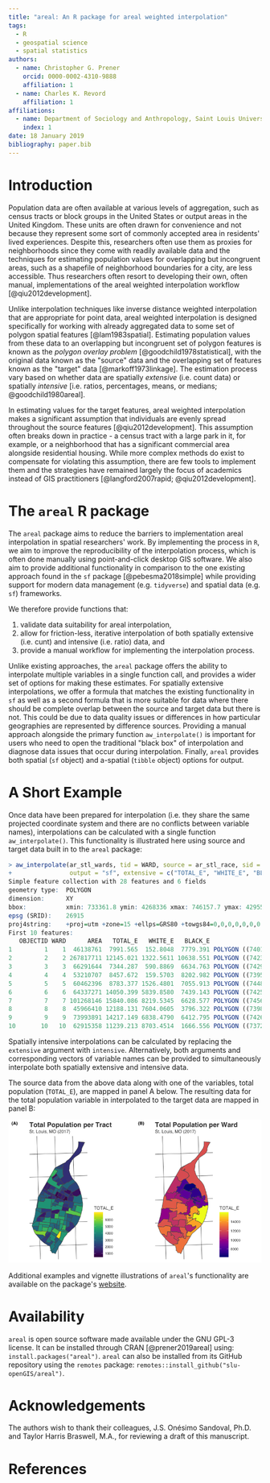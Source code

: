 ```yaml
---
title: "areal: An R package for areal weighted interpolation"
tags:
  - R
  - geospatial science
  - spatial statistics
authors:
  - name: Christopher G. Prener
    orcid: 0000-0002-4310-9888
    affiliation: 1
  - name: Charles K. Revord
    affiliation: 1
affiliations:
  - name: Department of Sociology and Anthropology, Saint Louis University
    index: 1
date: 18 January 2019
bibliography: paper.bib
---
```


# Introduction
Population data are often available at various levels of aggregation, such as census tracts or block groups in the United States or output areas in the United Kingdom. These units are often drawn for convenience and not because they represent some sort of commonly accepted area in residents' lived experiences. Despite this, researchers often use them as proxies for neighborhoods since they come with readily available data and the techniques for estimating population values for overlapping but incongruent areas, such as a shapefile of neighborhood boundaries for a city, are less accessible. Thus researchers often resort to developing their own, often manual, implementations of the areal weighted interpolation workflow [@qiu2012development]. 

Unlike interpolation techniques like inverse distance weighted interpolation that are appropriate for point data, areal weighted interpolation is designed specifically for working with already aggregated data to some set of polygon spatial features [@lam1983spatial]. Estimating population values from these data to an overlapping but incongruent set of polygon features is known as the *polygon overlay problem* [@goodchild1978statistical], with the original data known as the "source" data and the overlapping set of features known as the "target" data [@markoff1973linkage]. The estimation process vary based on whether data are spatially *extensive* (i.e. count data) or spatially *intensive* [i.e. ratios, percentages, means, or medians; @goodchild1980areal].

In estimating values for the target features, areal weighted interpolation makes a significant assumption that individuals are evenly spread throughout the source features [@qiu2012development]. This assumption often breaks down in practice - a census tract with a large park in it, for example, or a neighborhood that has a significant commercial area alongside residential housing. While more complex methods do exist to compensate for violating this assumption, there are few tools to implement them and the strategies have remained largely the focus of academics instead of GIS practitioners [@langford2007rapid; @qiu2012development].

# The `areal` R package
The `areal` package aims to reduce the barriers to implementation areal interpolation in spatial researchers' work. By implementing the process in `R`, we aim to improve the reproducibility of the interpolation process, which is often done manually using point-and-click desktop GIS software. We also aim to provide additional functionality in comparison to the one existing approach found in the `sf` package [@pebesma2018simple] while providing support for modern data management (e.g. `tidyverse`) and spatial data (e.g. `sf`) frameworks. 

We therefore provide functions that:

1. validate data suitability for areal interpolation,
2. allow for friction-less, iterative interpolation of both spatially extensive (i.e. cunt) and intensive (i.e. ratio) data, and
3. provide a manual workflow for implementing the interpolation process.

Unlike existing approaches, the `areal` package offers the ability to interpolate multiple variables in a single function call, and provides a wider set of options for making these estimates. For spatially extensive interpolations, we offer a formula that matches the existing functionality in `sf` as well as a second formula that is more suitable for data where there should be complete overlap between the source and target data but there is not. This could be due to data quality issues or differences in how particular geographies are represented by difference sources. Providing a manual approach alongside the primary function `aw_interpolate()` is important for users who need to open the traditional "black box" of interpolation and diagnose data issues that occur during interpolation. Finally, `areal` provides both spatial (`sf` object) and a-spatial (`tibble` object) options for output.

# A Short Example
Once data have been prepared for interpolation (i.e. they share the same projected coordinate system and there are no conflicts between variable names), interpolations can be calculated with a single function `aw_interpolate()`. This functionality is illustrated here using source and target data built in to the `areal` package:

```r
> aw_interpolate(ar_stl_wards, tid = WARD, source = ar_stl_race, sid = GEOID, weight = "sum",
+                output = "sf", extensive = c("TOTAL_E", "WHITE_E", "BLACK_E"))
Simple feature collection with 28 features and 6 fields
geometry type:  POLYGON
dimension:      XY
bbox:           xmin: 733361.8 ymin: 4268336 xmax: 746157.7 ymax: 4295504
epsg (SRID):    26915
proj4string:    +proj=utm +zone=15 +ellps=GRS80 +towgs84=0,0,0,0,0,0,0 +units=m +no_defs
First 10 features:
   OBJECTID WARD      AREA   TOTAL_E   WHITE_E   BLACK_E                       geometry
1         1    1  46138761  7991.565  152.8048  7779.391 POLYGON ((740184.2 4286431,...
2         2    2 267817711 12145.021 1322.5611 10638.551 POLYGON ((742392.1 4289178,...
3         3    3  66291644  7344.287  590.8869  6634.763 POLYGON ((742956.1 4284113,...
4         4    4  53210707  8457.672  159.5703  8202.982 POLYGON ((739557.6 4284080,...
5         5    5  60462396  8783.377 1526.4801  7055.913 POLYGON ((744883.8 4281632,...
6         6    6  64337271 14050.399 5839.8580  7439.143 POLYGON ((742501.6 4279976,...
7         7    7 101268146 15840.086 8219.5345  6628.577 POLYGON ((745618.6 4279867,...
8         8    8  45966410 12188.131 7604.0605  3796.322 POLYGON ((739842.8 4277724,...
9         9    9  73993891 14217.149 6838.4790  6412.795 POLYGON ((742619.4 4276734,...
10       10   10  62915358 11239.213 8703.4514  1666.556 POLYGON ((737257.7 4277050,...
```

Spatially intensive interpolations can be calculated by replacing the `extensive` argument with `intensive`. Alternatively, both arguments and corresponding vectors of variable names can be provided to simultaneously interpolate both spatially extensive and intensive data. 

The source data from the above data along with one of the variables, total population (`TOTAL_E`), are mapped in panel A below. The resulting data for the total population variable in interpolated to the target data are mapped in panel B:

![](../man/figures/exampleMap.png)

Additional examples and vignette illustrations of `areal`'s functionality are available on the package's [website](https://slu-openGIS.github.io/areal/).

# Availability
`areal` is open source software made available under the GNU GPL-3 license. It can be installed through CRAN [@prener2019areal] using: `install.packages("areal")`. `areal` can also be installed from its GitHub repository using the `remotes` package: `remotes::install_github("slu-openGIS/areal")`.

# Acknowledgements
The authors wish to thank their colleagues, J.S. Onésimo Sandoval, Ph.D. and Taylor Harris Braswell, M.A., for reviewing a draft of this manuscript. 

# References
